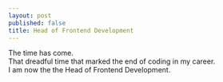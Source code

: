 ```yaml
---
layout: post
published: false
title: Head of Frontend Development
---
```


The time has come.  
That dreadful time that marked the end of coding in my career.  
I am now the the Head of Frontend Development.


<!--stackedit_data:
eyJoaXN0b3J5IjpbLTgxMzMxOTExNiwtMzExMDA1NjIxXX0=
-->